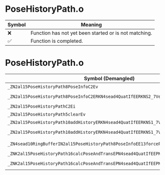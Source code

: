 # PoseHistoryPath.o
| Symbol | Meaning 
| ------------- | ------------- 
| :x: | Function has not yet been started or is not matching. 
| :white_check_mark: | Function is completed. 


# PoseHistoryPath.o
| Symbol (Demangled) | Symbol (Mangled) | Decompiled? |
| ------------- |  ------------- | ------------- |
| `_ZN2al15PoseHistoryPath8PoseInfoC2Ev` | `al::PoseHistoryPath::PoseInfo::PoseInfo(void)` | :white_check_mark: |
| `_ZN2al15PoseHistoryPath8PoseInfoC2ERKN4sead4QuatIfEERKNS2_7Vector3IfEEPKcf` | `al::PoseHistoryPath::PoseInfo::PoseInfo(sead::Quat<float> const&,sead::Vector3<float> const&,char const*,float)` | :white_check_mark: |
| `_ZN2al15PoseHistoryPathC2Ei` | `al::PoseHistoryPath::PoseHistoryPath(int)` | :white_check_mark: |
| `_ZN2al15PoseHistoryPath5clearEv` | `al::PoseHistoryPath::clear(void)` | :white_check_mark: |
| `_ZN2al15PoseHistoryPath10addHistoryERKN4sead4QuatIfEERKNS1_7Vector3IfEEf` | `al::PoseHistoryPath::addHistory(sead::Quat<float> const&,sead::Vector3<float> const&,float)` | :white_check_mark: |
| `_ZN2al15PoseHistoryPath10addHistoryERKN4sead4QuatIfEERKNS1_7Vector3IfEEPKcf` | `al::PoseHistoryPath::addHistory(sead::Quat<float> const&,sead::Vector3<float> const&,char const*,float)` | :white_check_mark: |
| `_ZN4sead10RingBufferIN2al15PoseHistoryPath8PoseInfoEE13forcePushBackERKS3_` | `sead::RingBuffer<al::PoseHistoryPath::PoseInfo>::forcePushBack(al::PoseHistoryPath::PoseInfo const&)` | :white_check_mark: |
| `_ZNK2al15PoseHistoryPath16calcPoseAndTransEPN4sead4QuatIfEEPNS1_7Vector3IfEEf` | `al::PoseHistoryPath::calcPoseAndTrans(sead::Quat<float> *,sead::Vector3<float> *,float)const` | :white_check_mark: |
| `_ZNK2al15PoseHistoryPath16calcPoseAndTransEPN4sead4QuatIfEEPNS1_7Vector3IfEEPPKcf` | `al::PoseHistoryPath::calcPoseAndTrans(sead::Quat<float> *,sead::Vector3<float> *,char const**,float)const` | :white_check_mark: |
